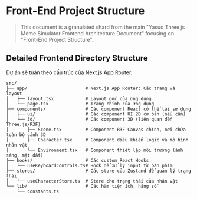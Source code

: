 # Front-End Project Structure

> This document is a granulated shard from the main "Yasuo Three.js Meme Simulator Frontend Architecture Document" focusing on "Front-End Project Structure".

## Detailed Frontend Directory Structure

Dự án sẽ tuân theo cấu trúc của Next.js App Router.

```plaintext
src/
├── app/                      # Next.js App Router: Các trang và layout
│   ├── layout.tsx            # Layout gốc của ứng dụng
│   └── page.tsx              # Trang chính của ứng dụng
├── components/               # Các component React có thể tái sử dụng
│   ├── ui/                   # Các component UI 2D cơ bản (nếu cần)
│   └── 3d/                   # Các component 3D (liên quan đến Three.js/R3F)
│       ├── Scene.tsx         # Component R3F Canvas chính, nơi chứa toàn bộ cảnh 3D
│       ├── Character.tsx     # Component điều khiển logic và mô hình nhân vật
│       └── Environment.tsx   # Component thiết lập môi trường (ánh sáng, mặt đất)
├── hooks/                    # Các custom React Hooks
│   └── useKeyboardControls.ts# Hook để xử lý input từ bàn phím
├── stores/                   # Các store của Zustand để quản lý trạng thái
│   └── useCharacterStore.ts  # Store cho trạng thái của nhân vật
└── lib/                      # Các hàm tiện ích, hằng số
    └── constants.ts
```
